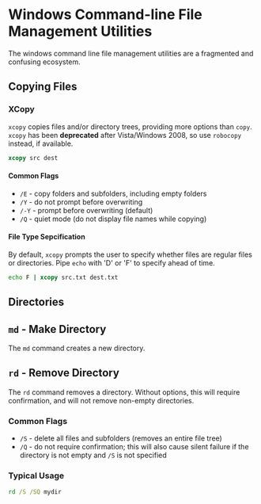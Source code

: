 # Windows Command-line File Management Utilities
The windows command line file management utilities are a fragmented and confusing ecosystem.

## Copying Files

### XCopy
`xcopy` copies files and/or directory trees, providing more options than `copy`. `xcopy` has been **deprecated** after Vista/Windows 2008, so use `robocopy` instead, if available.

```cmd
xcopy src dest
```

#### Common Flags

* `/E` - copy folders and subfolders, including empty folders
* `/Y` - do not prompt before overwriting
* `/-Y` - prompt before overwriting (default)
* `/Q` - quiet mode (do not display file names while copying)

#### File Type Sepcification
By default, `xcopy` prompts the user to specify whether files are regular files or directories. Pipe `echo` with 'D' or 'F' to specify ahead of time.

```cmd
echo F | xcopy src.txt dest.txt
```

## Directories

## `md` - Make Directory
The `md` command creates a new directory.

## `rd` - Remove Directory
The `rd` command removes a directory. Without options, this will require confirmation, and will not remove non-empty directories.

### Common Flags

* `/S` - delete all files and subfolders (removes an entire file tree)
* `/Q` - do not require confirmation; this will also cause silent failure if the directory is not empty and `/S` is not specified


### Typical Usage
```cmd
rd /S /SQ mydir
```

